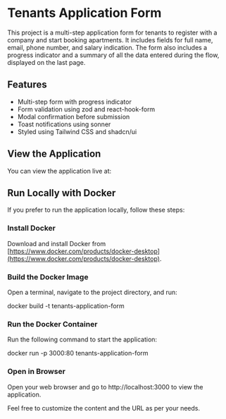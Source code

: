 # Tenants Application Form

This project is a multi-step application form for tenants to register with a company and start booking apartments. It includes fields for full name, email, phone number, and salary indication. The form also includes a progress indicator and a summary of all the data entered during the flow, displayed on the last page.

## Features

- Multi-step form with progress indicator
- Form validation using zod and react-hook-form
- Modal confirmation before submission
- Toast notifications using sonner
- Styled using Tailwind CSS and shadcn/ui

## View the Application

You can view the application live at:

## Run Locally with Docker

If you prefer to run the application locally, follow these steps:

### Install Docker

Download and install Docker from [https://www.docker.com/products/docker-desktop](https://www.docker.com/products/docker-desktop).

### Build the Docker Image

Open a terminal, navigate to the project directory, and run:

docker build -t tenants-application-form

### Run the Docker Container

Run the following command to start the application:

docker run -p 3000:80 tenants-application-form

### Open in Browser

Open your web browser and go to http://localhost:3000 to view the application.

Feel free to customize the content and the URL as per your needs.
